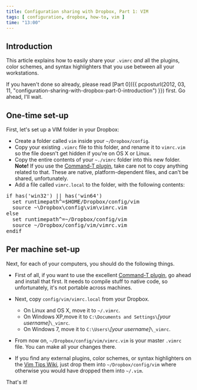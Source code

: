 ```yaml
---
title: Configuration sharing with Dropbox, Part 1: VIM
tags: [ configuration, dropbox, how-to, vim ]
time: "13:00"
---
```

Introduction
------------

This article explains how to easily share your `.vimrc` _and_ all the plugins,
color schemes, and syntax highlighters that you use between all your
workstations.

If you haven't done so already, please read [Part 0]({{ pcposturl(2012, 03, 11, "configuration-sharing-with-dropbox-part-0-introduction") }}) first. Go ahead, I'll wait.

One-time set-up
---------------

First, let's set up a VIM folder in your Dropbox:

* Create a folder called `vim` inside your `~/Dropbox/config`.
* Copy your existing `.vimrc` file to this folder, and rename it to `vimrc.vim`
  so the file doesn't get hidden if you're on OS X or Linux.
* Copy the entire contents of your `~./vimrc` folder into this new folder.<br>
  **Note!** If you use the [Command-T plugin](https://wincent.com/products/command-t),
  take care not to copy anything related to that. These are native,
  platform-dependent files, and can't be shared, unfortunately.
* Add a file called `vimrc.local` to the folder, with the following
  contents:

<pre class="prettyprint language-vim">
if has('win32') || has('win64')
  set runtimepath^=$HOME/Dropbox/config/vim
  source ~\Dropbox\config\vim\vimrc.vim
else
  set runtimepath^=~/Dropbox/config/vim
  source ~/Dropbox/config/vim/vimrc.vim
endif
</pre>

Per machine set-up
------------------

Next, for each of your computers, you should do the following things.

* First of all, if you want to use the excellent
  [Command-T plugin](https://wincent.com/products/command-t),
  go ahead and install that first. It needs to compile stuff to native code, so
  unfortunately, it's not portable across machines.
* Next, copy `config/vim/vimrc.local` from your Dropbox.  
    * On Linux and OS X, move it to `~/.vimrc`.
    * On Windows XP,move it to `C:\Documents and Settings\`_[your
      username]_`\_vimrc`.
    * On Windows 7, move it to `C:\Users\`_[your username]_`\_vimrc`.

* From now on, `~/Dropbox/config/vim/vimrc.vim` is your master `.vimrc` file.
  You can make all your changes there.
* If you find any external plugins, color schemes, or syntax highlighters on
  the [Vim Tips Wiki](http://vim.wikia.com/wiki/Vim_Tips_Wiki), just drop them
  into `~/Dropbox/config/vim` where otherwise you would have dropped them into
  `~/.vim`.

That's it!

